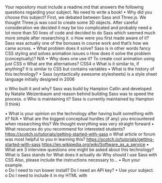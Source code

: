 Your repository must include a readme.md that answers the following questions regarding your subject. No need to write a book!
•    Why did you choose this subject?
First, we debated between Sass and Three.js. We thought Three.js was cool to create some 3D objects. After careful consideration we decided it may be too complicated and probably need a lot more than 50 lines of code and decided to do Sass which seemed much more simple after researching it.
o    How were you first made aware of it?
                   Sass was actually one of the bonuses in course work and that’s how we came across.
•    What problem does it solve?
Sass is in other words fancy CSS styling and solves animation issues
o    How does it solve the problem (conceptually)?
N/A
•    Why does one use it?
To create cool animation using just CSS
o    What are the alternatives?
CSS4
o    What is it similar to, if anything?
                       It is similar to CSS but contains variables
•    What is the history of this technology?
•    Sass (syntactically awesome stylesheets) is a style sheet language initially designed in 2006  

o    Who built it and why?
Sass was build by Hampton Catlin and developed by Natalie Weizenbaum and reason behind building Sass was to speed the process.
o    Who is maintaining it?
Sass is currently maintained by Hampton (I think)

•    What is your opinion on the technology after having built something with it?
N/A
•    What are the biggest conceptual hurdles (if any) you encountered when researching this?
We thought everything was very straight forward
•    What resources do you recommend for interested students?
https://scotch.io/tutorials/getting-started-with-sass
o    What article or forum was most helpful to you in learning this?
https://scotch.io/tutorials/getting-started-with-sass
https://en.wikipedia.org/wiki/Software_as_a_service
•    What are 3 interview questions one might be asked about this technology?
What is Sass stands for
What does it actually do
Why should I use Sass with CSS
Also, please include the instructions necessary to...
•    Run your example.  
o    Do I need to run bower install? Do I need an API key?
•    Use your subject.
o    Do I need to include it in my HTML with <script> tags? Do I need to brew install anything? Can I deploy it to Heroku?
